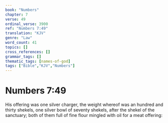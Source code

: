 ```yaml
---
book: "Numbers"
chapter: 7
verse: 49
ordinal_verse: 3900
ref: "Numbers 7:49"
translation: "KJV"
genre: "Law"
word_count: 41
topics: []
cross_references: []
grammar_tags: []
thematic_tags: [names-of-god]
tags: ["Bible","KJV","Numbers"]
---
```


# Numbers 7:49

His offering was one silver charger, the weight whereof was an hundred and thirty shekels, one silver bowl of seventy shekels, after the shekel of the sanctuary; both of them full of fine flour mingled with oil for a meat offering:
